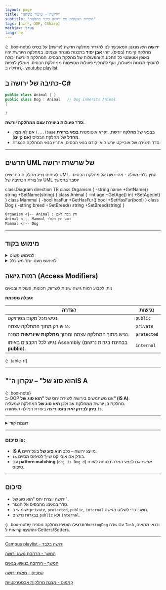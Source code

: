 ```yaml
---
layout: page
title: "ירושה - שיעור פתיחה"
subtitle: "היכרות ראשונית עם ירושה ומבני מחלקות"
tags: [ירושה, OOP, CSharp]
mathjax: true
lang: he
---
```


{: .box-note}
**ירושה** היא מנגנון המאפשר לנו להגדיר מחלקה חדשה (יורשת) על בסיס מחלקה קיימת (בסיס). זוהי **אבן יסוד** בתכנות מונחה עצמים. במחלקה היורשת יהיו באופן אוטומטי כל התכונות והפעולות של מחלקת הבסיס. המחלקה היורשת יכולה להוסיף תכונות ופעולות, ואף להחליף פעולות מסויימות ממחלקת הבסיס. מומלץ לצפות ,תחילה ב- [youtube playlist](https://www.youtube.com/playlist?list=PLnVUJu2KuoA0CpYg4ga45Q0C5dGaSEYPH)


## כתיבה של ירושה ב-C#

```csharp
public class Animal { }
public class Dog : Animal   // Dog inherits Animal
{

}
```


<div class="box-success" markdown=1>

**סדר פעולות ביצירת עצם ממחלקה יורשת:**
- אם לא מצוין `(...)base` בבנאי של מחלקה יורשת, ייקרא אוטומטית **בנאי ברירת מחדל** של מחלקת הבסיס (**אם קיים**).  
- סדר היצירה של אובייקט יורש הוא: קודם בנאי הבסיס, אחריו בנאי המחלקה הנגזרת.
</div>

---



## תרשים UML של שרשרת ירושה

לעיתים נציג מחלקות בתרשים UML. החץ כלפי מעלה - מהיורשת אל מחלקת הבסיס. על צורת הכתיבה של UML יוסבר בהמשך

<div class="mermaid" style="direction:ltr">
classDiagram
    direction TB
    class Organism {
      -string name
      +GetName() string
      +SetName(string)
    }
    class Animal {
      -int age
      +GetAge() int
      +SetAge(int)
    }
    class Mammal {
      -bool hasFur
      +GetHasFur() bool
      +SetHasFur(bool)
    }
    class Dog {
      -string breed
      +GetBreed() string
      +SetBreed(string)
    }


    Organism <|-- Animal : חץ מבת לאם
    Animal <|-- Mammal :ראש חץ חלול
    Mammal <|-- Dog

</div>



---

## מימוש בקוד

<details markdown=1><summary>למימוש פשוט</summary>

```csharp
public class Organism
{
    private string name;

    public Organism(string name)
    {
        Console.WriteLine("Organism.ctor");
        this.name = name;
    }

    public string GetName() { return name; }
    public void SetName(string name) { this.name = name; }
}

public class Animal : Organism
{
    private int age;

    // בדוגמא זו חובה לקרוא לבייס. יוסבר בהמשך
    public Animal(string name, int age) : base(name) 
    {
        Console.WriteLine("Animal.ctor");
        this.age = age;
    }

    public int GetAge() { return age; }
    public void SetAge(int age) { this.age = age; }
}

public class Mammal : Animal
{
    private bool hasFur;

    public Mammal(string name, int age, bool hasFur) : base(name, age)
    {
        Console.WriteLine("Mammal.ctor");
        this.hasFur = hasFur;
    }

    public bool GetHasFur() { return hasFur; }
    public void SetHasFur(bool hasFur) { this.hasFur = hasFur; }
}

public class Dog : Mammal
{
    private string breed;

    public Dog(string name, int age, string breed)
        : base(name, age, true)
    {
        Console.WriteLine("Dog.ctor");
        this.breed = breed;
    }

    public string GetBreed() { return breed; }
    public void SetBreed(string breed) { this.breed = breed; }
}
```



---

## הדגמה עם מערך עצמים

```csharp
Dog[] kennel = new Dog[]
{
    new Dog("Rex", 5, "Labrador"),
    new Dog("Luna", 2, "Husky"),
    new Dog("Milo", 3, "Beagle")
};

for (int i = 0; i < kennel.Length; i++)
{
    Console.WriteLine(
        $"{i}: {kennel[i].GetName()}, " +
        $"age {kennel[i].GetAge()}, " +
        $"breed {kennel[i].GetBreed()}"
    );
}
```

</details>

<details markdown=1><summary>למימוש מעט יותר משוכלל</summary>

בגרסה זו השינויים הבאים:
1. שימוש במשתנה סטטי ליצירת מונה של מופעים והקצאת id לכל עצם
1. למחלקות השונות הוגדר `override string ToString()` שמחזיר יצוג של העצם
1. בכל `ToString` נוספה קריאה לאותה הפעולה במחלקת הבסיס. כך שכל מחלקה מטפלת ומציגה את המידע שלה


```cs
public class Organism
{
    private static int counter = 0;   // counts instances
    private readonly int id;          // assigned unique id
    private string name;

    public Organism(string name)
    {
        Console.WriteLine("Organism.ctor");
        this.id = counter++;
        this.name = name;
    }

    public string GetName() { return name; }
    public void SetName(string name) { this.name = name; }
    public int GetId() => id;
    public override string ToString() => $"{id}: {name}";
        
}

public class Animal : Organism
{
    private int age;

    public Animal(string name, int age) : base(name)
    {
        Console.WriteLine("Animal.ctor");
        this.age = age;
    }

    public int GetAge() { return age; }
    public void SetAge(int age) { this.age = age; }

    public override string ToString()
    {
        return base.ToString() + $", age {age}";
    }
}

public class Mammal : Animal
{
    private bool hasFur;

    public Mammal(string name, int age, bool hasFur) : base(name, age)
    {
        Console.WriteLine("Mammal.ctor");
        this.hasFur = hasFur;
    }

    public bool GetHasFur() => hasFur; 
    public void SetHasFur(bool hasFur) => this.hasFur = hasFur; 
}

public class Dog : Mammal
{
    private string breed;

    public Dog(string name, int age, string breed)
        : base(name, age, true)
    {
        Console.WriteLine("Dog.ctor");
        this.breed = breed;
    }

    public string GetBreed() => breed; 
    public void SetBreed(string value) => breed = value; 
    public override string ToString() =>
        base.ToString() + $", breed {breed}";  
}


//usage
Dog[] kennel = new Dog[]
{
    new Dog("Rex", 5, "Labrador"),
    new Dog("Luna", 2, "Husky"),
    new Dog("Milo", 3, "Beagle")
};

foreach (var dog in kennel)
    Console.WriteLine(dog);

```

</details>




## רמות גישה (Access Modifiers)
ניתן לקבוע רמות גישה שונות לשדות, תכונות, פעולות ובנאים

**טבלה מסכמת:**

| הגדרה       | נגישות                                                                 |
|-------------|------------------------------------------------------------------------|
|נגיש מכל מקום בפרויקט.                                                 | `public`    | 
| נגיש רק מתוך המחלקה עצמה.                                              |`private`   | 
|  נגיש מתוך המחלקה עצמה ומתוך **מחלקות שיורשות** ממנה.                       |**`protected`** |
|  נגיש לכל הקבצים באותו Assembly (בבחינת בגרות נרשום **public**). |`internal`  |
{: .table-rl}

---




## "הוא סוג של" – עקרון ה־IS A  

{: .box-note}  
ב-OOP אנו משתמשים בירושה ליצירת יחס של **"הוא סוג של" (IS A)**.  
מחלקת בן יורשת ממחלקת אב ולכן **היא סוג של** המחלקה שמעליה.  
**ניתן לבדוק זאת בזמן ריצה** בעזרת המילה השמורה `is`.

---

<details markdown=1><summary>דוגמת קוד</summary>

```csharp
public class Animal { }
public class Dog : Animal 
{
    public void Bark() => Console.WriteLine("Woof!");
}

class Program
{
    static void Main()
    {
        Animal a1 = new Dog();
        Animal a2 = new Animal();

        if (a1 is Dog d) 
            d.Bark();   // a1 הוא סוג של Dog → Woof!
        if (a2 is Dog) 
            Console.WriteLine("a2 הוא כלב"); 
        else 
            Console.WriteLine("a2 אינו כלב");
    }
}
```
</details>

---

### סיכום is:

* **IS A** מייצג ירושה – כלב **הוא סוג של** בעל־חיים.
* `is` בודק אם אובייקט שייך לטיפוס מסוים.
* עם **pattern matching** (`obj is Dog d`) אפשר גם לבצע המרה בטוחה לאותו טיפוס.






---

## סיכום

* ירושה יוצרת יחס "הוא סוג של".
* סדר בנאים: מהבסיס אל הנגזר.
* שימוש ב-`private`, `protected`, `public`, `internal` חשוב כדי לשלוט בגישה.
* בבגרות נרשום `public` ולא `internal`.

{: .box-note}
**תרגיל:** הוסיפו מחלקה נוספת `WorkingDog` עם שדה `Task` ובנאי מתאים, והדגימו קריאות ל-Getters/Setters.



---

[Campus playlist - ירושה בלבד](https://www.youtube.com/playlist?list=PLnVUJu2KuoA0CpYg4ga45Q0C5dGaSEYPH)

[המשך - הרחבת נושא ירושה](/oop/01inheritc)

[המשך - הרחבה בנושא בנאים](/oop/01inheritdconstructors)

[קמפוס - מצגת ירושה](https://lomdot.education.gov.il/Qualitest/CSA11B-inherit/index.html)

[קמפוס - מצגת מחלקות אבסטרקטיות](https://lomdot.education.gov.il/Qualitest/CSA11C-abstract/index.html)